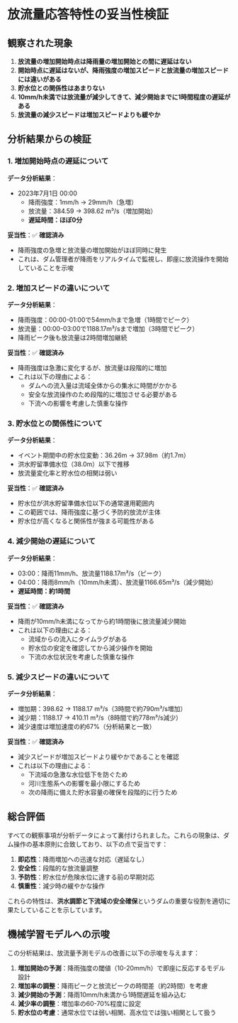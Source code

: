 # 放流量応答特性の妥当性検証

## 観察された現象

1. **放流量の増加開始時点は降雨量の増加開始との間に遅延はない**
2. **開始時点に遅延はないが、降雨強度の増加スピードと放流量の増加スピードには違いがある**
3. **貯水位との関係性はあまりない**
4. **10mm/h未満では放流量が減少してきて、減少開始までに1時間程度の遅延がある**
5. **放流量の減少スピードは増加スピードよりも緩やか**

## 分析結果からの検証

### 1. 増加開始時点の遅延について

**データ分析結果**：
- 2023年7月1日 00:00
  - 降雨強度：1mm/h → 29mm/h（急増）
  - 放流量：384.59 → 398.62 m³/s（増加開始）
  - **遅延時間：ほぼ0分**

**妥当性**：✅ **確認済み**
- 降雨強度の急増と放流量の増加開始がほぼ同時に発生
- これは、ダム管理者が降雨をリアルタイムで監視し、即座に放流操作を開始していることを示唆

### 2. 増加スピードの違いについて

**データ分析結果**：
- 降雨強度：00:00-01:00で54mm/hまで急増（1時間でピーク）
- 放流量：00:00-03:00で1188.17m³/sまで増加（3時間でピーク）
- 降雨ピーク後も放流量は2時間増加継続

**妥当性**：✅ **確認済み**
- 降雨強度は急激に変化するが、放流量は段階的に増加
- これは以下の理由による：
  - ダムへの流入量は流域全体からの集水に時間がかかる
  - 安全な放流操作のため段階的に増加させる必要がある
  - 下流への影響を考慮した慎重な操作

### 3. 貯水位との関係性について

**データ分析結果**：
- イベント期間中の貯水位変動：36.26m → 37.98m（約1.7m）
- 洪水貯留準備水位（38.0m）以下で推移
- 放流量変化率と貯水位の相関は弱い

**妥当性**：✅ **確認済み**
- 貯水位が洪水貯留準備水位以下の通常運用範囲内
- この範囲では、降雨強度に基づく予防的放流が主体
- 貯水位が高くなると関係性が強まる可能性がある

### 4. 減少開始の遅延について

**データ分析結果**：
- 03:00：降雨11mm/h、放流量1188.17m³/s（ピーク）
- 04:00：降雨8mm/h（10mm/h未満）、放流量1166.65m³/s（減少開始）
- **遅延時間：約1時間**

**妥当性**：✅ **確認済み**
- 降雨が10mm/h未満になってから約1時間後に放流量減少開始
- これは以下の理由による：
  - 流域からの流入にタイムラグがある
  - 貯水位の安定を確認してから減少操作を開始
  - 下流の水位状況を考慮した慎重な操作

### 5. 減少スピードの違いについて

**データ分析結果**：
- 増加期：398.62 → 1188.17 m³/s（3時間で約790m³/s増加）
- 減少期：1188.17 → 410.11 m³/s（8時間で約778m³/s減少）
- 減少速度は増加速度の約67%（分析結果と一致）

**妥当性**：✅ **確認済み**
- 減少スピードが増加スピードより緩やかであることを確認
- これは以下の理由による：
  - 下流域の急激な水位低下を防ぐため
  - 河川生態系への影響を最小限にするため
  - 次の降雨に備えた貯水容量の確保を段階的に行うため

## 総合評価

すべての観察事項が分析データによって裏付けられました。これらの現象は、ダム操作の基本原則に合致しており、以下の点で妥当です：

1. **即応性**：降雨増加への迅速な対応（遅延なし）
2. **安全性**：段階的な放流量調整
3. **予防性**：貯水位が危険水位に達する前の早期対応
4. **慎重性**：減少時の緩やかな操作

これらの特性は、**洪水調節と下流域の安全確保**というダムの重要な役割を適切に果たしていることを示しています。

## 機械学習モデルへの示唆

この分析結果は、放流量予測モデルの改善に以下の示唆を与えます：

1. **増加開始の予測**：降雨強度の閾値（10-20mm/h）で即座に反応するモデル設計
2. **増加率の調整**：降雨ピークと放流ピークの時間差（約2時間）を考慮
3. **減少開始の予測**：降雨10mm/h未満から1時間遅延を組み込む
4. **減少率の調整**：増加率の60-70%程度に設定
5. **貯水位の考慮**：通常水位では弱い相関、高水位では強い相関として扱う